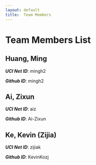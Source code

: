 ```yaml
---
layout: default
title:  Team Members
---
```


# Team Members List

## Huang, Ming
***UCI Net ID***: mingh2

***Github ID***: mingh2

## Ai, Zixun
***UCI Net ID***: aiz

***Github ID***: Ai-Zixun 

## Ke, Kevin (Zijia) 
***UCI Net ID***: zijiak

***Github ID***: KevinKozj
